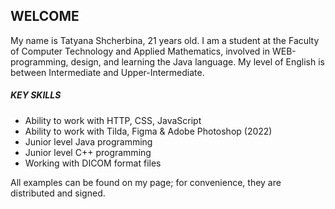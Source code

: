 ## WELCOME

My name is Tatyana Shcherbina, 21 years old. I am a student at the Faculty of Computer Technology and Applied Mathematics, involved in WEB-programming, design, and learning the Java language. My level of English is between Intermediate and Upper-Intermediate.

##### KEY SKILLS #####
* Ability to work with HTTP, CSS, JavaScript
* Ability to work with Tilda, Figma & Adobe Photoshop (2022)
* Junior level Java programming
* Junior level C++ programming
* Working with DICOM format files

All examples can be found on my page; for convenience, they are distributed and signed.
